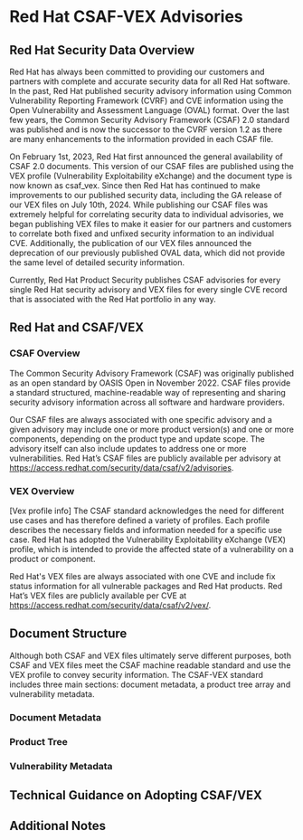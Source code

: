# Red Hat CSAF-VEX Advisories

## Red Hat Security Data Overview 
Red Hat has always been committed to providing our customers and partners with complete and accurate security data for
all Red Hat software. In the past, Red Hat published security advisory information using Common Vulnerability Reporting 
Framework (CVRF) and CVE information using the Open Vulnerability and Assessment Language (OVAL) format. Over the last 
few years, the Common Security Advisory Framework (CSAF) 2.0 standard was published and is now the successor to the 
CVRF version 1.2 as there are many enhancements to the information provided in each CSAF file. 

On February 1st, 2023, Red Hat first announced the general availability of CSAF 2.0 documents. This version of our CSAF 
files are published using the VEX profile (Vulnerability Exploitability eXchange) and the document type is now known as 
csaf_vex. Since then Red Hat has continued to make improvements to our published security data, including the GA release
of our VEX files on July 10th, 2024. While publishing our CSAF files was extremely helpful for correlating security data
to individual advisories, we began publishing VEX files to make it easier for our partners and customers to correlate 
both fixed and unfixed security information to an individual CVE. Additionally, the publication of our VEX files
announced the deprecation of our previously published OVAL data, which did not provide the same level of detailed 
security information. 

Currently, Red Hat Product Security publishes CSAF advisories for every single Red Hat security advisory and VEX files 
for every single CVE record that is associated with the Red Hat portfolio in any way.

## Red Hat and CSAF/VEX
### CSAF Overview
The Common Security Advisory Framework (CSAF) was originally published as an open standard by OASIS Open in November 2022.
CSAF files provide a standard structured, machine-readable way of representing and sharing security advisory information 
across all software and hardware providers. 

Our CSAF files are always associated with one specific advisory and a given advisory may include one or more product 
version(s) and one or more components, depending on the product type and update scope. The advisory itself can also 
include updates to address one or more vulnerabilities. Red Hat’s CSAF files are publicly available per advisory at
https://access.redhat.com/security/data/csaf/v2/advisories.

### VEX Overview
[Vex profile info]
The CSAF standard acknowledges the need for different use cases and has therefore defined a variety of profiles. Each
profile describes the necessary fields and information needed for a specific use case. Red Hat has adopted the 
Vulnerability Exploitability eXchange (VEX) profile, which is intended to provide the affected state of a vulnerability
on a product or component. 

Red Hat's VEX files are always associated with one CVE and include fix status information for all vulnerable packages and 
Red Hat products. Red Hat’s VEX files are publicly available per CVE at
https://access.redhat.com/security/data/csaf/v2/vex/.

## Document Structure
Although both CSAF and VEX files ultimately serve different purposes, both CSAF and VEX files meet the 
CSAF machine readable standard and use the VEX profile to convey security information. The CSAF-VEX standard includes
three main sections: document metadata, a product tree array and vulnerability metadata.

### Document Metadata 


### Product Tree 


### Vulnerability Metadata 



## Technical Guidance on Adopting CSAF/VEX 

## Additional Notes
